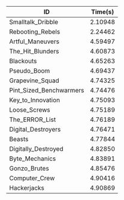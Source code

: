 |ID|Time(s)|
|-|-|
|Smalltalk_Dribble|2.10948|
|Rebooting_Rebels|2.24462|
|Artful_Maneuvers|4.59497|
|The_Hit_Blunders|4.60873|
|Blackouts|4.65263|
|Pseudo_Boom|4.69437|
|Grapevine_Squad|4.74325|
|Pint_Sized_Benchwarmers|4.74476|
|Key_to_Innovation|4.75093|
|Loose_Screws|4.75189|
|The_ERROR_List|4.76189|
|Digital_Destroyers|4.76471|
|Beasts|4.77844|
|Digitally_Destroyed|4.82850|
|Byte_Mechanics|4.83891|
|Gonzo_Brutes|4.85476|
|Computer_Crew|4.90416|
|Hackerjacks|4.90869|
